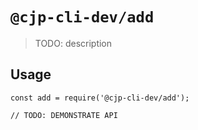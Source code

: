 # `@cjp-cli-dev/add`

> TODO: description

## Usage

```
const add = require('@cjp-cli-dev/add');

// TODO: DEMONSTRATE API
```
